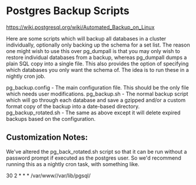 
# Postgres Backup Scripts
https://wiki.postgresql.org/wiki/Automated_Backup_on_Linux

Here are some scripts which will backup all databases in a cluster individually, optionally only backing up the schema for a set list. The reason one might wish to use this over pg_dumpall is that you may only wish to restore individual databases from a backup, whereas pg_dumpall dumps a plain SQL copy into a single file. This also provides the option of specifying which databases you only want the schema of. The idea is to run these in a nightly cron job.

pg_backup.config - The main configuration file. This should be the only file which needs user modifications.
pg_backup.sh - The normal backup script which will go through each database and save a gzipped and/or a custom format copy of the backup into a date-based directory.
pg_backup_rotated.sh - The same as above except it will delete expired backups based on the configuration.

## Customization Notes:

We've altered the pg_back_rotated.sh script so that it can be run without a password prompt if executed as the postgres user.  So we'd recommend running this as a nightly cron task, with something like.

30 2 * * * /var/www//var/lib/pgsql/